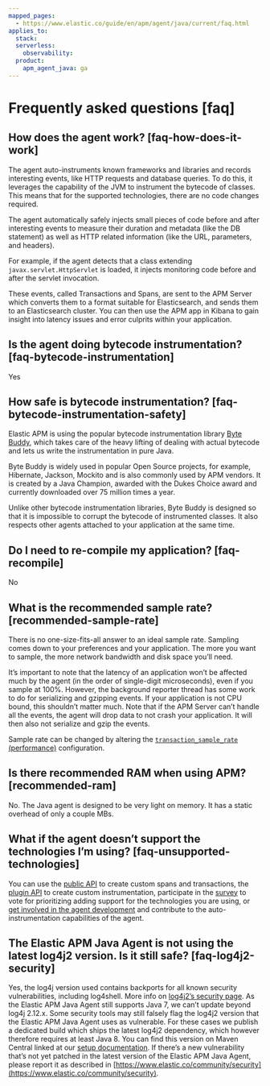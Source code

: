 ```yaml
---
mapped_pages:
  - https://www.elastic.co/guide/en/apm/agent/java/current/faq.html
applies_to:
  stack:
  serverless:
    observability:
  product:
    apm_agent_java: ga
---
```


# Frequently asked questions [faq]


## How does the agent work? [faq-how-does-it-work]

The agent auto-instruments known frameworks and libraries and records interesting events, like HTTP requests and database queries. To do this, it leverages the capability of the JVM to instrument the bytecode of classes. This means that for the supported technologies, there are no code changes required.

The agent automatically safely injects small pieces of code before and after interesting events to measure their duration and metadata (like the DB statement) as well as HTTP related information (like the URL, parameters, and headers).

For example, if the agent detects that a class extending `javax.servlet.HttpServlet` is loaded, it injects monitoring code before and after the servlet invocation.

These events, called Transactions and Spans, are sent to the APM Server which converts them to a format suitable for Elasticsearch, and sends them to an Elasticsearch cluster. You can then use the APM app in Kibana to gain insight into latency issues and error culprits within your application.


## Is the agent doing bytecode instrumentation? [faq-bytecode-instrumentation]

Yes


## How safe is bytecode instrumentation? [faq-bytecode-instrumentation-safety]

Elastic APM is using the popular bytecode instrumentation library [Byte Buddy](http://bytebuddy.net:), which takes care of the heavy lifting of dealing with actual bytecode and lets us write the instrumentation in pure Java.

Byte Buddy is widely used in popular Open Source projects, for example, Hibernate, Jackson, Mockito and is also commonly used by APM vendors. It is created by a Java Champion, awarded with the Dukes Choice award and currently downloaded over 75 million times a year.

Unlike other bytecode instrumentation libraries, Byte Buddy is designed so that it is impossible to corrupt the bytecode of instrumented classes. It also respects other agents attached to your application at the same time.


## Do I need to re-compile my application? [faq-recompile]

No


## What is the recommended sample rate? [recommended-sample-rate]

There is no one-size-fits-all answer to an ideal sample rate. Sampling comes down to your preferences and your application. The more you want to sample, the more network bandwidth and disk space you’ll need.

It’s important to note that the latency of an application won’t be affected much by the agent (in the order of single-digit microseconds), even if you sample at 100%. However, the background reporter thread has some work to do for serializing and gzipping events. If your application is not CPU bound, this shouldn’t matter much. Note that if the APM Server can’t handle all the events, the agent will drop data to not crash your application. It will then also not serialize and gzip the events.

Sample rate can be changed by altering the [`transaction_sample_rate` (performance)](/reference/config-core.md#config-transaction-sample-rate) configuration.


## Is there recommended RAM when using APM? [recommended-ram]

No. The Java agent is designed to be very light on memory. It has a static overhead of only a couple MBs.


## What if the agent doesn’t support the technologies I’m using? [faq-unsupported-technologies]

You can use the [public API](/reference/public-api.md) to create custom spans and transactions, the [plugin API](/reference/plugin-api.md) to create custom instrumentation, participate in the [survey](https://docs.google.com/forms/d/e/1FAIpQLScd0RYiwZGrEuxykYkv9z8Hl3exx_LKCtjsqEo1OWx8BkLrOQ/viewform?usp=sf_link) to vote for prioritizing adding support for the technologies you are using, or [get involved in the agent development](https://github.com/elastic/apm-agent-java/blob/main/CONTRIBUTING.md) and contribute to the auto-instrumentation capabilities of the agent.


## The Elastic APM Java Agent is not using the latest log4j2 version. Is it still safe? [faq-log4j2-security]

Yes, the log4j version used contains backports for all known security vulnerabilities, including log4shell. More info on [log4j2’s security page](https://logging.apache.org/log4j/2.x/security.md). As the Elastic APM Java Agent still supports Java 7, we can’t update beyond log4j 2.12.x. Some security tools may still falsely flag the log4j2 version that the Elastic APM Java Agent uses as vulnerable. For these cases we publish a dedicated build which ships the latest log4j2 dependency, which however therefore requires at least Java 8. You can find this version on Maven Central linked at our [setup documentation](/reference/setup-javaagent.md#setup-javaagent-get-agent). If there’s a new vulnerability that’s not yet patched in the latest version of the Elastic APM Java Agent, please report it as described in [https://www.elastic.co/community/security](https://www.elastic.co/community/security).

